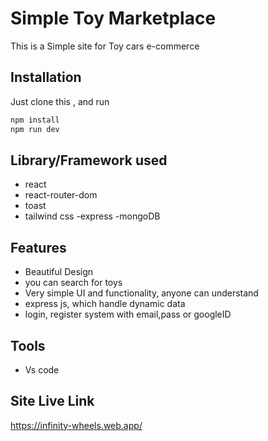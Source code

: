 # Simple Toy Marketplace

This is a Simple site for Toy cars e-commerce

## Installation

Just clone this , and run 

```bash
npm install
npm run dev
```
## Library/Framework used
- react
- react-router-dom
- toast
- tailwind css
-express
-mongoDB

## Features

- Beautiful Design
- you can search for toys
- Very simple UI and functionality, anyone can understand
- express js, which handle dynamic data
- login, register system with email,pass or googleID

## Tools
- Vs code



## Site Live Link
https://infinity-wheels.web.app/
